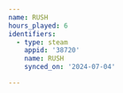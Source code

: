```yaml
---
name: RUSH
hours_played: 6
identifiers:
  - type: steam
    appid: '38720'
    name: RUSH
    synced_on: '2024-07-04'

---
```

